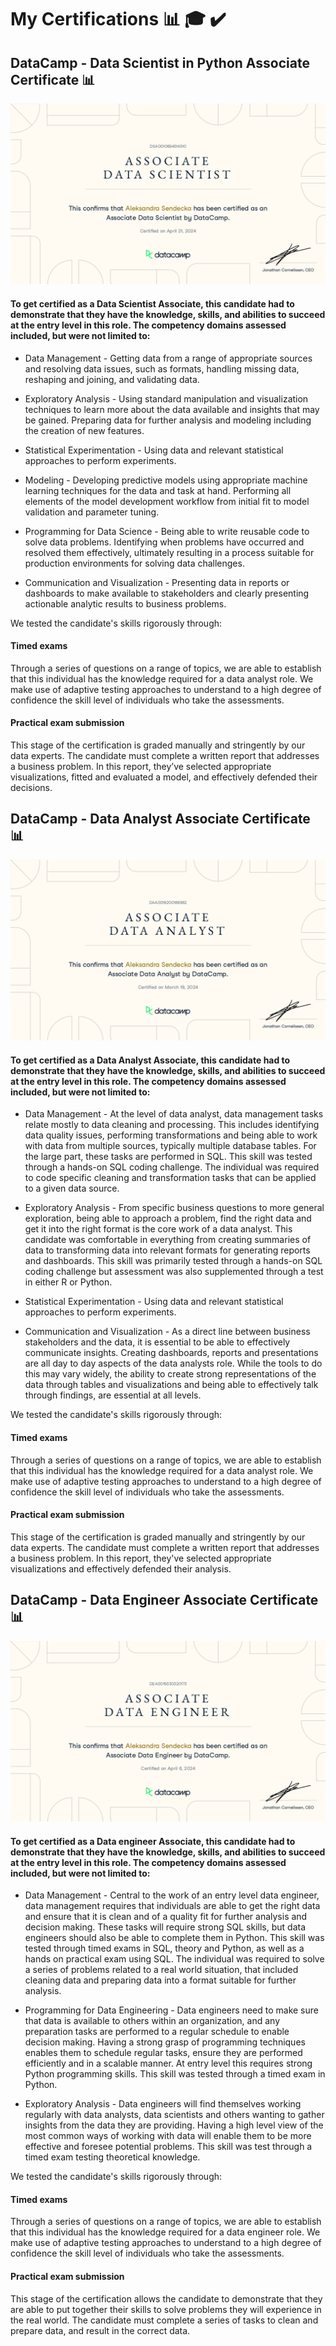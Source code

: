 # My Certifications 📊 🎓 ✔️

## DataCamp - Data Scientist in Python Associate Certificate 📊

![certificate](certifications/DSA0010694514510.png)

#### To get certified as a Data Scientist Associate, this candidate had to demonstrate that they have the knowledge, skills, and abilities to succeed at the entry level in this role. The competency domains assessed included, but were not limited to:

* Data Management - Getting data from a range of appropriate sources and resolving data issues, such as formats, handling missing data, reshaping and joining, and validating data.

* Exploratory Analysis - Using standard manipulation and visualization techniques to learn more about the data available and insights that may be gained. Preparing data for further analysis and modeling including the creation of new features.

* Statistical Experimentation - Using data and relevant statistical approaches to perform experiments.

* Modeling - Developing predictive models using appropriate machine learning techniques for the data and task at hand. Performing all elements of the model development workflow from initial fit to model validation and parameter tuning.

* Programming for Data Science - Being able to write reusable code to solve data problems. Identifying when problems have occurred and resolved them effectively, ultimately resulting in a process suitable for production environments for solving data challenges.

* Communication and Visualization - Presenting data in reports or dashboards to make available to stakeholders and clearly presenting actionable analytic results to business problems.

We tested the candidate's skills rigorously through:

#### Timed exams

Through a series of questions on a range of topics, we are able to establish that this individual has the knowledge required for a data analyst role. We make use of adaptive testing approaches to understand to a high degree of confidence the skill level of individuals who take the assessments.

#### Practical exam submission

This stage of the certification is graded manually and stringently by our data experts. The candidate must complete a written report that addresses a business problem. In this report, they’ve selected appropriate visualizations, fitted and evaluated a model, and effectively defended their decisions.


## DataCamp - Data Analyst Associate Certificate 📊

![certificate](certifications/DAA0018200186982.png)

#### To get certified as a Data Analyst Associate, this candidate had to demonstrate that they have the knowledge, skills, and abilities to succeed at the entry level in this role. The competency domains assessed included, but were not limited to:

* Data Management - At the level of data analyst, data management tasks relate mostly to data cleaning and processing. This includes identifying data quality issues, performing transformations and being able to work with data from multiple sources, typically multiple database tables. For the large part, these tasks are performed in SQL. This skill was tested through a hands-on SQL coding challenge. The individual was required to code specific cleaning and transformation tasks that can be applied to a given data source.

* Exploratory Analysis - From specific business questions to more general exploration, being able to approach a problem, find the right data and get it into the right format is the core work of a data analyst. This candidate was comfortable in everything from creating summaries of data to transforming data into relevant formats for generating reports and dashboards. This skill was primarily tested through a hands-on SQL coding challenge but assessment was also supplemented through a test in either R or Python.

* Statistical Experimentation - Using data and relevant statistical approaches to perform experiments.

* Communication and Visualization - As a direct line between business stakeholders and the data, it is essential to be able to effectively communicate insights. Creating dashboards, reports and presentations are all day to day aspects of the data analysts role. While the tools to do this may vary widely, the ability to create strong representations of the data through tables and visualizations and being able to effectively talk through findings, are essential at all levels.

We tested the candidate's skills rigorously through:

#### Timed exams

Through a series of questions on a range of topics, we are able to establish that this individual has the knowledge required for a data analyst role. We make use of adaptive testing approaches to understand to a high degree of confidence the skill level of individuals who take the assessments.

#### Practical exam submission

This stage of the certification is graded manually and stringently by our data experts. The candidate must complete a written report that addresses a business problem. In this report, they've selected appropriate visualizations and effectively defended their analysis.

## DataCamp - Data Engineer Associate Certificate 📊

![certificate](certifications/DEA0019330320173.png)

#### To get certified as a Data engineer Associate, this candidate had to demonstrate that they have the knowledge, skills, and abilities to succeed at the entry level in this role. The competency domains assessed included, but were not limited to:

* Data Management - Central to the work of an entry level data engineer, data management requires that individuals are able to get the right data and ensure that it is clean and of a quality fit for further analysis and decision making. These tasks will require strong SQL skills, but data engineers should also be able to complete them in Python. This skill was tested through timed exams in SQL, theory and Python, as well as a hands on practical exam using SQL. The individual was required to solve a series of problems related to a real world situation, that included cleaning data and preparing data into a format suitable for further analysis.

* Programming for Data Engineering - Data engineers need to make sure that data is available to others within an organization, and any preparation tasks are performed to a regular schedule to enable decision making. Having a strong grasp of programming techniques enables them to schedule regular tasks, ensure they are performed efficiently and in a scalable manner. At entry level this requires strong Python programming skills. This skill was tested through a timed exam in Python.

* Exploratory Analysis - Data engineers will find themselves working regularly with data analysts, data scientists and others wanting to gather insights from the data they are providing. Having a high level view of the most common ways of working with data will enable them to be more effective and foresee potential problems. This skill was test through a timed exam testing theoretical knowledge.

We tested the candidate's skills rigorously through:

#### Timed exams

Through a series of questions on a range of topics, we are able to establish that this individual has the knowledge required for a data engineer role. We make use of adaptive testing approaches to understand to a high degree of confidence the skill level of individuals who take the assessments.

#### Practical exam submission

This stage of the certification allows the candidate to demonstrate that they are able to put together their skills to solve problems they will experience in the real world. The candidate must complete a series of tasks to clean and prepare data, and result in the correct data.
